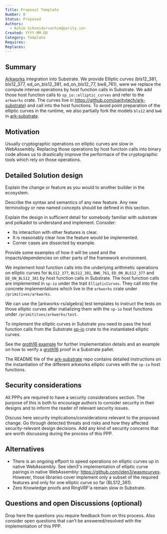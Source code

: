```yaml
---
Title: Proposal Template
Number: 0
Status: Proposed
Authors:
  - Achim Schneider<achim@parity.io>
Created: YYYY-MM-DD
Category: Template
Requires:
Replaces:
--- 
```


## Summary
 [Arkworks](http://arkworks.rs/) integration into Substrate. We provide Elliptic curves (bls12_381, bls12_377, ed_on_bls12_381, ed_on_bls12_77, bw6_761), were we replace the compute intense operations by host function calls in Substrate. We add those host function calls to `sp_io::elliptic_curves` and refer to the `arkworks` crate. 
The curves live in https://github.com/paritytech/ark-substrate) and call into the host functions. To avoid point preparation of the elliptic curves in the runtime, we also partially fork the models `bls12` and `bw6` in [ark-substrate](https://github.com/paritytech/ark-substrate).

## Motivation
Usually cryptographic operations on elliptic curves are slow in WebAssembly. Replacing those operations by host functoin calls into binary code allows us to drastically improve the performace of the cryptographic tools which rely on those operations.

## Detailed Solution design
Explain the change or feature as you would to another builder in the ecosystem. 

Describe the syntax and semantics of any new feature. Any new terminology or new named concepts should be defined in this section. 

Explain the design in sufficient detail for somebody familiar with substrate and polkadot to understand and implement. Consider:

* Its interaction with other features is clear.
* It is reasonably clear how the feature would be implemented.
* Corner cases are dissected by example.

Provide some examples of how it will be used and the impacts/dependencies on other parts of the framework environment.

We implement host function calls into the underlying arithmetic operations on elliptic curves for `BLS12_377`, `BLS12_381`, `BW6_761`, `ED_ON_BLS12_377` and `ED_ON_BLS12_381` by host function calls in Substrate. The host function calls are implemented in `sp-io` under the trait `EllipticCurves`. They call into the concrete implementations which live in the `arkworks` crate under `/primitives/arkworks`.

We can use the [arkworks-rs/algebra] test templates to instruct the tests on those elliptic curves after inatializing them with the `sp-io` host functions under `/primititves/arkworks/test`. 

To implement the elliptic curves in Substrate you need to pass the host function calls from the Substrate [sp-io](https://github.com/paritytech/substrate) crate to the instantiated elliptic curves.

See the [groth16 example](https://github.com/achimcc/substrate-groth16) for further implementation details and an example on how to verify a [groth16](https://eprint.iacr.org/2016/260.pdf) proof in a Substrate pallet. 

The README file of the [ark-substrate](https://github.com/paritytech/ark-substrate) repo contains detailed instructions on the instantiation of the different arkworks elliptic curves with the `sp-io` host functions.

## Security considerations
All PPPs are required to have a security considerations section. The purpose of this is both to encourage authors to consider security in their designs and to inform the reader of relevant security issues. 

Discuss here security implications/considerations relevant to the proposed change. Go through detected threats and risks and how they affected security-relevant design decisions. Add any kind of security concerns that are worth discussing during the process of this PPP. 

## Alternatives
- There is an ongoing effport to speed operations on elliptic curves up in native WebAssembly. See iden3's implementation of elliptic curve pairings in native WebAssembly: https://github.com/iden3/wasmcurves. However, those libraries cover implement only a subset of the required features and only for one elliptic curve so far (BLS12_381).
- Zero Knowledge proofs and RingVRF'a remain slow in Substrate.

## Questions and open Discussions (optional)
Drop here the questions you require feedback from on this process. Also consider open questions that can’t be answered/resolved with the implementation of this PPP.

